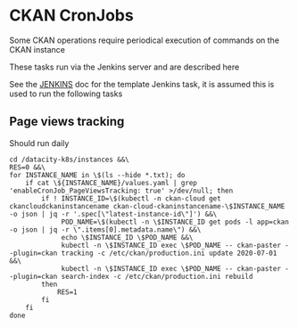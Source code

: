 # CKAN CronJobs

Some CKAN operations require periodical execution of commands on the CKAN instance

These tasks run via the Jenkins server and are described here

See the [JENKINS](/docs/JENKINS.md) doc for the template Jenkins task, it is assumed this is used to run the following tasks 

## Page views tracking

Should run daily

```
cd /datacity-k8s/instances &&\
RES=0 &&\
for INSTANCE_NAME in \$(ls --hide *.txt); do
    if cat \${INSTANCE_NAME}/values.yaml | grep 'enableCronJob_PageViewsTracking: true' >/dev/null; then
        if ! INSTANCE_ID=\$(kubectl -n ckan-cloud get ckancloudckaninstancename ckan-cloud-ckaninstancename-\$INSTANCE_NAME -o json | jq -r '.spec[\"latest-instance-id\"]') &&\
		     POD_NAME=\$(kubectl -n \$INSTANCE_ID get pods -l app=ckan -o json | jq -r \".items[0].metadata.name\") &&\
		     echo \$INSTANCE_ID \$POD_NAME &&\
		     kubectl -n \$INSTANCE_ID exec \$POD_NAME -- ckan-paster --plugin=ckan tracking -c /etc/ckan/production.ini update 2020-07-01 &&\
		     kubectl -n \$INSTANCE_ID exec \$POD_NAME -- ckan-paster --plugin=ckan search-index -c /etc/ckan/production.ini rebuild
        then
        	RES=1
        fi
    fi
done
```
